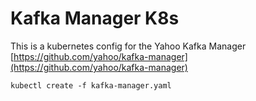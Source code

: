 # Kafka Manager K8s

This is a kubernetes config for the Yahoo Kafka Manager [https://github.com/yahoo/kafka-manager](https://github.com/yahoo/kafka-manager)

```
kubectl create -f kafka-manager.yaml
```